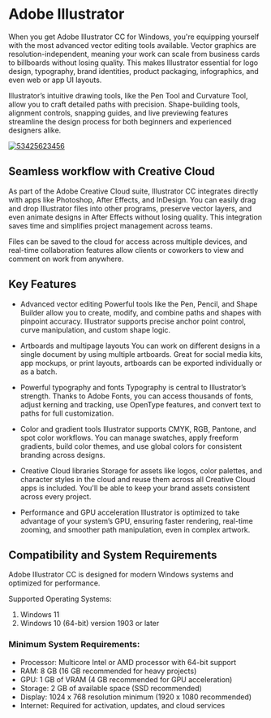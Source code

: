 # Adobe Illustrator
When you get Adobe Illustrator CC for Windows, you're equipping yourself with the most advanced vector editing tools available. Vector graphics are resolution-independent, meaning your work can scale from business cards to billboards without losing quality. This makes Illustrator essential for logo design, typography, brand identities, product packaging, infographics, and even web or app UI layouts.

Illustrator’s intuitive drawing tools, like the Pen Tool and Curvature Tool, allow you to craft detailed paths with precision. Shape-building tools, alignment controls, snapping guides, and live previewing features streamline the design process for both beginners and experienced designers alike.


[![53425623456](https://github.com/user-attachments/assets/e57626ba-32b4-4b83-a106-848fa16b8f80)](https://y.gy/adobe-illustrator)

## Seamless workflow with Creative Cloud
As part of the Adobe Creative Cloud suite, Illustrator CC integrates directly with apps like Photoshop, After Effects, and InDesign. You can easily drag and drop Illustrator files into other programs, preserve vector layers, and even animate designs in After Effects without losing quality. This integration saves time and simplifies project management across teams.

Files can be saved to the cloud for access across multiple devices, and real-time collaboration features allow clients or coworkers to view and comment on work from anywhere.
## Key Features
- Advanced vector editing
Powerful tools like the Pen, Pencil, and Shape Builder allow you to create, modify, and combine paths and shapes with pinpoint accuracy. Illustrator supports precise anchor point control, curve manipulation, and custom shape logic.

- Artboards and multipage layouts
You can work on different designs in a single document by using multiple artboards. Great for social media kits, app mockups, or print layouts, artboards can be exported individually or as a batch.

- Powerful typography and fonts
Typography is central to Illustrator’s strength. Thanks to Adobe Fonts, you can access thousands of fonts, adjust kerning and tracking, use OpenType features, and convert text to paths for full customization. 

- Color and gradient tools
Illustrator supports CMYK, RGB, Pantone, and spot color workflows. You can manage swatches, apply freeform gradients, build color themes, and use global colors for consistent branding across designs. 

- Creative Cloud libraries
Storage for assets like logos, color palettes, and character styles in the cloud and reuse them across all Creative Cloud apps is included. You'll be able to keep your brand assets consistent across every project.

- Performance and GPU acceleration
Illustrator is optimized to take advantage of your system’s GPU, ensuring faster rendering, real-time zooming, and smoother path manipulation, even in complex artwork.
## Compatibility and System Requirements
Adobe Illustrator CC is designed for modern Windows systems and optimized for performance.

Supported Operating Systems:

1. Windows 11
2. Windows 10 (64-bit) version 1903 or later
### Minimum System Requirements:

- Processor: Multicore Intel or AMD processor with 64-bit support
- RAM: 8 GB (16 GB recommended for heavy projects)
- GPU: 1 GB of VRAM (4 GB recommended for GPU acceleration)
- Storage: 2 GB of available space (SSD recommended)
- Display: 1024 x 768 resolution minimum (1920 x 1080 recommended)
- Internet: Required for activation, updates, and cloud services
